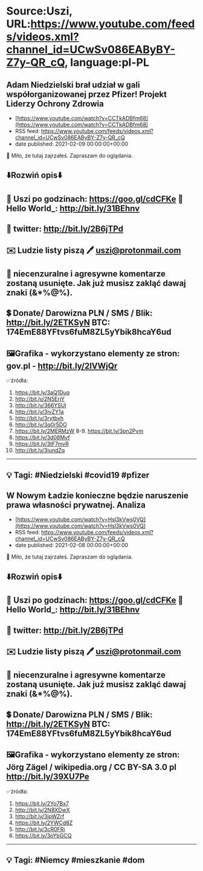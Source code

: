 # Source:Uszi, URL:https://www.youtube.com/feeds/videos.xml?channel_id=UCwSv086EAByBY-Z7y-QR_cQ, language:pl-PL

## Adam Niedzielski brał udział w gali współorganizowanej przez Pfizer! Projekt Liderzy Ochrony Zdrowia
 - [https://www.youtube.com/watch?v=CCTkADBfm68](https://www.youtube.com/watch?v=CCTkADBfm68)
 - RSS feed: https://www.youtube.com/feeds/videos.xml?channel_id=UCwSv086EAByBY-Z7y-QR_cQ
 - date published: 2021-02-09 00:00:00+00:00

🤪 Miło, że tutaj zajrzałeś.  Zapraszam do oglądania.

⬇️Rozwiń opis⬇️
------------------------------------------------------------
👀 Uszi po godzinach: https://goo.gl/cdCFKe
👀 Hello World_: http://bit.ly/31BEhnv
------------------------------------------------------------
👀 twitter: http://bit.ly/2B6jTPd
------------------------------------------------------------
✉️ Ludzie listy piszą 
🖊️ uszi@protonmail.com
------------------------------------------------------------
👺 niecenzuralne i agresywne komentarze zostaną usunięte.  Jak już musisz zakląć dawaj znaki (&*%@%).
------------------------------------------------------------
💲 Donate/ Darowizna
PLN / SMS / Blik: http://bit.ly/2ETKSyN
BTC: 174EmE88YFtvs6fuM8ZL5yYbik8hcaY6ud
---------------------------------------------------------------
🖼Grafika - wykorzystano elementy ze stron: 
gov.pl - http://bit.ly/2lVWjQr
---------------------------------------------------------------
✅źródła:
1. https://bit.ly/3aQ1Duq
2. http://bit.ly/2N5ErjY
3. http://bit.ly/366YSUl
4. http://bit.ly/3jvZY1a
5. http://bit.ly/3rytbvh
6. http://bit.ly/3q0r5DO
7. https://bit.ly/2MERMzW
8-9. https://bit.ly/3pn2Pvm
10. https://bit.ly/3d08Mvf
11. https://bit.ly/3tF7mvR
12. http://bit.ly/3jundZq
-------------------------------------------------------------
💡 Tagi: #Niedzielski #covid19 #pfizer
--------------------------------------------------------------

## W Nowym Ładzie konieczne będzie naruszenie prawa własności prywatnej. Analiza
 - [https://www.youtube.com/watch?v=Hsl3kVws0VQ](https://www.youtube.com/watch?v=Hsl3kVws0VQ)
 - RSS feed: https://www.youtube.com/feeds/videos.xml?channel_id=UCwSv086EAByBY-Z7y-QR_cQ
 - date published: 2021-02-08 00:00:00+00:00

🤪 Miło, że tutaj zajrzałeś.  Zapraszam do oglądania.

⬇️Rozwiń opis⬇️
------------------------------------------------------------
👀 Uszi po godzinach: https://goo.gl/cdCFKe
👀 Hello World_: http://bit.ly/31BEhnv
------------------------------------------------------------
👀 twitter: http://bit.ly/2B6jTPd
------------------------------------------------------------
✉️ Ludzie listy piszą 
🖊️ uszi@protonmail.com
------------------------------------------------------------
👺 niecenzuralne i agresywne komentarze zostaną usunięte.  Jak już musisz zakląć dawaj znaki (&*%@%).
------------------------------------------------------------
💲 Donate/ Darowizna
PLN / SMS / Blik: http://bit.ly/2ETKSyN
BTC: 174EmE88YFtvs6fuM8ZL5yYbik8hcaY6ud
---------------------------------------------------------------
🖼Grafika - wykorzystano elementy ze stron: 
Jörg Zägel / wikipedia.org / CC BY-SA 3.0 pl 
http://bit.ly/39XU7Pe
---------------------------------------------------------------
✅źródła:
1. https://bit.ly/2Yo7Bx7
2. http://bit.ly/2N8XDwX
3. http://bit.ly/3jpWZrf
4. https://bit.ly/2YWCd8Z
5. http://bit.ly/3cR0FRi
6. https://bit.ly/3oYbGCQ
-------------------------------------------------------------
💡 Tagi: #Niemcy #mieszkanie #dom
--------------------------------------------------------------

